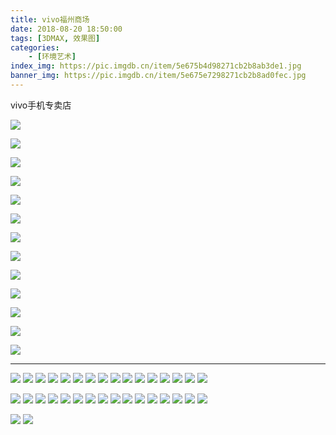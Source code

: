 ```yaml
---
title: vivo福州商场
date: 2018-08-20 18:50:00
tags: [3DMAX, 效果图]
categories: 
	- [环境艺术]
index_img: https://pic.imgdb.cn/item/5e675b4d98271cb2b8ab3de1.jpg
banner_img: https://pic.imgdb.cn/item/5e675e7298271cb2b8ad0fec.jpg
---
```


vivo手机专卖店

![](https://pic.imgdb.cn/item/5e675b1b98271cb2b8ab1fff.png)

![](https://pic.imgdb.cn/item/5e675b2f98271cb2b8ab29b6.jpg)

![](https://pic.imgdb.cn/item/5e675b3498271cb2b8ab2cb7.jpg)

![](https://pic.imgdb.cn/item/5e675b3c98271cb2b8ab334b.jpg)

![](https://pic.imgdb.cn/item/5e675b4698271cb2b8ab3854.jpg)

![](https://pic.imgdb.cn/item/5e675b4d98271cb2b8ab3de1.jpg)

![](https://pic.imgdb.cn/item/5e675b5698271cb2b8ab41fe.jpg)

![](https://pic.imgdb.cn/item/5e675b4298271cb2b8ab365d.jpg)

![](https://pic.imgdb.cn/item/5e675ad898271cb2b8ab01c4.png)

![](https://pic.imgdb.cn/item/5e675ae298271cb2b8ab069b.png)

![](https://pic.imgdb.cn/item/5e675aef98271cb2b8ab0bd1.png)

![](https://pic.imgdb.cn/item/5e675afd98271cb2b8ab1164.png)

![](https://pic.imgdb.cn/item/5e675b0d98271cb2b8ab1989.png)

--------

![](https://pic.imgdb.cn/item/5e675e6498271cb2b8ad0559.jpg)
![](https://pic.imgdb.cn/item/5e675e6498271cb2b8ad05b1.jpg)
![](https://pic.imgdb.cn/item/5e675e6698271cb2b8ad06a3.jpg)
![](https://pic.imgdb.cn/item/5e675e6798271cb2b8ad07a4.jpg)
![](https://pic.imgdb.cn/item/5e675e6898271cb2b8ad0837.jpg)
![](https://pic.imgdb.cn/item/5e675e6998271cb2b8ad0871.jpg)
![](https://pic.imgdb.cn/item/5e675e6a98271cb2b8ad0989.jpg)
![](https://pic.imgdb.cn/item/5e675e6f98271cb2b8ad0d09.jpg)
![](https://pic.imgdb.cn/item/5e675e6f98271cb2b8ad0d5a.jpg)
![](https://pic.imgdb.cn/item/5e675e6f98271cb2b8ad0d6a.jpg)
![](https://pic.imgdb.cn/item/5e675e6f98271cb2b8ad0d90.jpg)
![](https://pic.imgdb.cn/item/5e675e7098271cb2b8ad0e0f.jpg)
![](https://pic.imgdb.cn/item/5e675e7098271cb2b8ad0e28.jpg)
![](https://pic.imgdb.cn/item/5e675e7198271cb2b8ad0f32.jpg)
![](https://pic.imgdb.cn/item/5e675e7198271cb2b8ad0f7f.jpg)
![](https://pic.imgdb.cn/item/5e675e7298271cb2b8ad0f9e.jpg)

![](https://pic.imgdb.cn/item/5e675e6998271cb2b8ad08c7.jpg)
![](https://pic.imgdb.cn/item/5e675e6b98271cb2b8ad0a25.jpg)
![](https://pic.imgdb.cn/item/5e675e6b98271cb2b8ad0a43.jpg)
![](https://pic.imgdb.cn/item/5e675e6d98271cb2b8ad0bbf.jpg)
![](https://pic.imgdb.cn/item/5e675e6d98271cb2b8ad0bcc.jpg)
![](https://pic.imgdb.cn/item/5e675e6e98271cb2b8ad0c48.jpg)
![](https://pic.imgdb.cn/item/5e675e6e98271cb2b8ad0c60.jpg)
![](https://pic.imgdb.cn/item/5e675e6e98271cb2b8ad0cc7.jpg)
![](https://pic.imgdb.cn/item/5e675e6f98271cb2b8ad0d6d.jpg)
![](https://pic.imgdb.cn/item/5e675e7198271cb2b8ad0e92.jpg)
![](https://pic.imgdb.cn/item/5e675e7198271cb2b8ad0f76.jpg)
![](https://pic.imgdb.cn/item/5e675e7298271cb2b8ad0fec.jpg)
![](https://pic.imgdb.cn/item/5e675e7298271cb2b8ad0ff8.jpg)
![](https://pic.imgdb.cn/item/5e675e7398271cb2b8ad10ac.jpg)
![](https://pic.imgdb.cn/item/5e675e7398271cb2b8ad10e0.jpg)
![](https://pic.imgdb.cn/item/5e675e7398271cb2b8ad118b.jpg)

![](https://pic.imgdb.cn/item/5e675e6c98271cb2b8ad0ab8.jpg)
![](https://pic.imgdb.cn/item/5e675e6c98271cb2b8ad0b07.jpg)